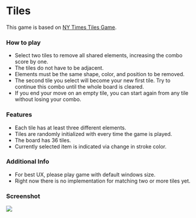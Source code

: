 # Tiles

This game is based on [NY Times Tiles Game](https://www.nytimes.com/puzzles/tiles).

### How to play

* Select two tiles to remove all shared elements, increasing the combo score by one.
* The tiles do not have to be adjacent.
* Elements must be the same shape, color, and position to be removed.
* The second tile you select will become your new first tile.  Try to continue this combo until the whole board is cleared.
* If you end your move on an empty tile, you can start again from any tile without losing your combo.

### Features

* Each tile has at least three different elements.
* Tiles are randomly initialized with every time the game is played.
* The board has 36 tiles.
* Currently selected item is indicated via change in stroke color.

### Additional Info

* For best UX, please play game with default windows size.
* Right now there is no implementation for matching two or more tiles yet.

### Screenshot

![](Resources/Tiles1.png")


